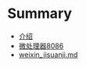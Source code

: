 # Summary

* [介绍](README.md)
* [微处理器8086](wei_chu_li_qi_8086.md)
* [weixin_jisuanji.md](weixinjisuanji.md)

